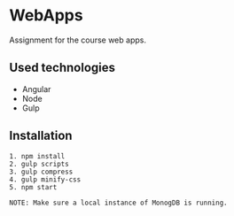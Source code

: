 # WebApps
Assignment for the course web apps.

## Used technologies

- Angular
- Node
- Gulp

## Installation
```
1. npm install
2. gulp scripts
3. gulp compress
4. gulp minify-css
5. npm start

NOTE: Make sure a local instance of MonogDB is running.
```
